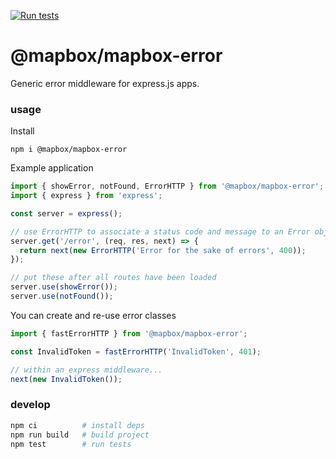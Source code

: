 [![Run tests](https://github.com/mapbox/mapbox-error/actions/workflows/test.yml/badge.svg)](https://github.com/mapbox/mapbox-error/actions/workflows/test.yml)

# @mapbox/mapbox-error

Generic error middleware for express.js apps.

### usage

Install

```
npm i @mapbox/mapbox-error
```

Example application

```js
import { showError, notFound, ErrorHTTP } from '@mapbox/mapbox-error';
import { express } from 'express';

const server = express();

// use ErrorHTTP to associate a status code and message to an Error object
server.get('/error', (req, res, next) => {
  return next(new ErrorHTTP('Error for the sake of errors', 400));
});

// put these after all routes have been loaded
server.use(showError());
server.use(notFound());
```

You can create and re-use error classes

```js
import { fastErrorHTTP } from '@mapbox/mapbox-error';

const InvalidToken = fastErrorHTTP('InvalidToken', 401);

// within an express middleware...
next(new InvalidToken());
```

### develop

```sh
npm ci          # install deps
npm run build   # build project
npm test        # run tests
```
